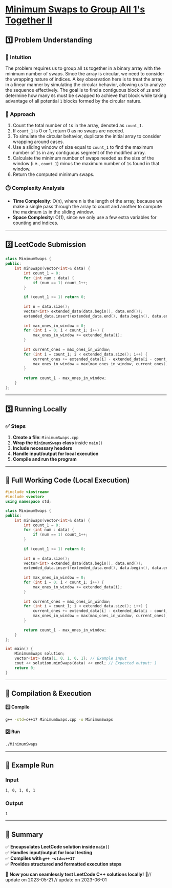 # **[Minimum Swaps to Group All 1's Together II](https://leetcode.com/problems/minimum-swaps-to-group-all-1s-together-ii/description/)**  

## **1️⃣ Problem Understanding**  
### **📌 Intuition**  
The problem requires us to group all `1`s together in a binary array with the minimum number of swaps. Since the array is circular, we need to consider the wrapping nature of indices. A key observation here is to treat the array in a linear manner by simulating the circular behavior, allowing us to analyze the sequence effectively. The goal is to find a contiguous block of `1`s and determine how many `0`s must be swapped to achieve that block while taking advantage of all potential `1` blocks formed by the circular nature.  

### **🚀 Approach**  
1. Count the total number of `1`s in the array, denoted as `count_1`.
2. If `count_1` is 0 or 1, return 0 as no swaps are needed.
3. To simulate the circular behavior, duplicate the initial array to consider wrapping around cases.
4. Use a sliding window of size equal to `count_1` to find the maximum number of `1`s in any contiguous segment of the modified array.
5. Calculate the minimum number of swaps needed as the size of the window (i.e., `count_1`) minus the maximum number of `1`s found in that window.
6. Return the computed minimum swaps.

### **⏱️ Complexity Analysis**  
- **Time Complexity**: O(n), where n is the length of the array, because we make a single pass through the array to count and another to compute the maximum `1`s in the sliding window.  
- **Space Complexity**: O(1), since we only use a few extra variables for counting and indices.

---  

## **2️⃣ LeetCode Submission**  
```cpp
class MinimumSwaps {
public:
    int minSwaps(vector<int>& data) {
        int count_1 = 0;
        for (int num : data) {
            if (num == 1) count_1++;
        }
        
        if (count_1 <= 1) return 0;
        
        int n = data.size();
        vector<int> extended_data(data.begin(), data.end());
        extended_data.insert(extended_data.end(), data.begin(), data.end());
        
        int max_ones_in_window = 0;
        for (int i = 0; i < count_1; i++) {
            max_ones_in_window += extended_data[i];
        }
        
        int current_ones = max_ones_in_window;
        for (int i = count_1; i < extended_data.size(); i++) {
            current_ones += extended_data[i] - extended_data[i - count_1];
            max_ones_in_window = max(max_ones_in_window, current_ones);
        }
        
        return count_1 - max_ones_in_window;
    }
};
```  

---  

## **3️⃣ Running Locally**  
### **✅ Steps**  
1. **Create a file**: `MinimumSwaps.cpp`  
2. **Wrap the `MinimumSwaps` class** inside `main()`  
3. **Include necessary headers**  
4. **Handle input/output for local execution**  
5. **Compile and run the program**  

---  

## **📝 Full Working Code (Local Execution)**  
```cpp
#include <iostream>
#include <vector>
using namespace std;

class MinimumSwaps {
public:
    int minSwaps(vector<int>& data) {
        int count_1 = 0;
        for (int num : data) {
            if (num == 1) count_1++;
        }
        
        if (count_1 <= 1) return 0;
        
        int n = data.size();
        vector<int> extended_data(data.begin(), data.end());
        extended_data.insert(extended_data.end(), data.begin(), data.end());
        
        int max_ones_in_window = 0;
        for (int i = 0; i < count_1; i++) {
            max_ones_in_window += extended_data[i];
        }
        
        int current_ones = max_ones_in_window;
        for (int i = count_1; i < extended_data.size(); i++) {
            current_ones += extended_data[i] - extended_data[i - count_1];
            max_ones_in_window = max(max_ones_in_window, current_ones);
        }
        
        return count_1 - max_ones_in_window;
    }
};

int main() {
    MinimumSwaps solution;
    vector<int> data{1, 0, 1, 0, 1}; // Example input
    cout << solution.minSwaps(data) << endl; // Expected output: 1
    return 0;
}
```  

---  

## **🔧 Compilation & Execution**  
#### **1️⃣ Compile**  
```bash
g++ -std=c++17 MinimumSwaps.cpp -o MinimumSwaps
```  

#### **2️⃣ Run**  
```bash
./MinimumSwaps
```  

---  

## **🎯 Example Run**  
### **Input**  
```
1, 0, 1, 0, 1
```  
### **Output**  
```
1
```  

---  

## **📌 Summary**  
✅ **Encapsulates LeetCode solution inside `main()`**  
✅ **Handles input/output for local testing**  
✅ **Compiles with `g++ -std=c++17`**  
✅ **Provides structured and formatted execution steps**  

🚀 **Now you can seamlessly test LeetCode C++ solutions locally!** 🚀// update on 2023-05-21
// update on 2023-06-01
